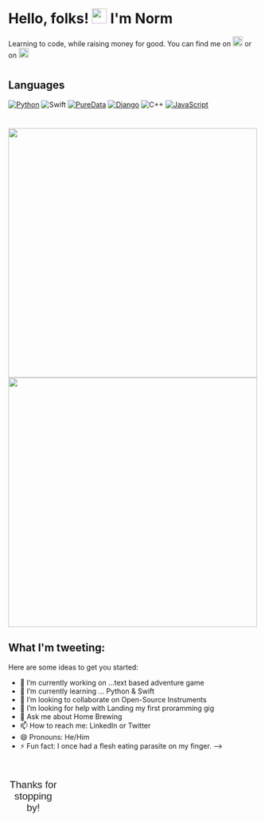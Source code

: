 # Hello, folks! <img src="https://raw.githubusercontent.com/MartinHeinz/MartinHeinz/master/wave.gif" width="30px"> I'm Norm


Learning to code, while raising money for good. You can find me on 
<a href="https://twitter.com/NormRasmussen">
<img src="https://i.imgur.com/7WIhMJ6.png" alt="Twitter" style="width:20px"></a>
or on 
<a href="https://www.linkedin.com/in/normrasmussen/">
<img src="https://i.imgur.com/Mch0t11.png" alt="LinkedIn" style="width:20px"></a>
#

## Languages
[![Python](https://img.shields.io/badge/-Python-000?&logo=python)](https://github.com/normrasmussen?tab=repositories&q=&type=&language=python)
![Swift](https://img.shields.io/badge/-Swift-000?&logo=Swift)
[![PureData](https://img.shields.io/badge/-PureData-100?&logo=puredata)](https://img.shields.io/badge/-PureData-100?&logo=puredata)
[![Django](https://img.shields.io/badge/-Django-200?&logo=Django)](https://img.shields.io/badge/-Django-200?&logo=Django)
![C++](https://img.shields.io/badge/-C++-000?&logo=c%2b%2b&logoColor=00599C)
[![JavaScript](https://img.shields.io/badge/-JavaScript-000?&logo=JavaScript&logoColor=ddc508)](https://github.com/normrasmussen?tab=repositories&q=&type=&language=javascript)
#
 <a href="https://github-readme-stats.vercel.app/api?username=Normanras&show_icons=true&theme=dark&layout=compact"><img style="center" width="500px"  src="https://github-readme-stats.vercel.app/api?username=Normanras&show_icons=true&theme=dark&layout=compact"/>
 </a>
<a href="https://github-readme-stats.vercel.app/api/wakatime?username=Normanras"><img style="center" width="500px" src="https://github-readme-stats.vercel.app/api/wakatime?username=Normanras">
</a>

## What I'm tweeting:
<a class="twitter-timeline" href="https://twitter.com/NormRasmussen" data-tweet-limit="3" data-width="399" ></a> <script async src="http://platform.twitter.com/widgets.js" charset="utf-8"></script>
Here are some ideas to get you started:

- 🔭 I’m currently working on ...text based adventure game
- 🌱 I’m currently learning ... Python & Swift
- 👯 I’m looking to collaborate on Open-Source Instruments 
- 🤔 I’m looking for help with Landing my first proramming gig
- 💬 Ask me about Home Brewing
- 📫 How to reach me: LinkedIn or Twitter
- 😄 Pronouns: He/Him
- ⚡ Fun fact: I once had a flesh eating parasite on my finger.
-->


<svg fill="none" viewBox="0 120 120" width="100" height="500" align="center" xmlns="http://www.w3.org/2000/svg">
  <foreignObject align="center" width="100px" height="200px">
    <div xmlns="http://www.w3.org/1999/xhtml">
      <style>
@keyframes bounce {
  0%   { transform: scale(1,    1)   translateY(0)     skew(0deg,  0deg); }
  3%   { transform: scale(1.1,    1)   translateY(0)     skew(0deg,  0deg); }
  5%   { transform: scale(1.1,  .9)  translateY(5px)   skew(0deg,  0deg); }
  12%  { transform: scale(.9,   1.1) translateY(-70px) skew(25deg, 5deg); }
  13%  { transform: scale(.9,   1.1) translateY(-70px) skew(25deg, 5deg); }
  20%  { transform: scale(1.2, .95) translateY(0)     skew(0deg,  0deg); }
  22%  { transform: scale(0.8,    1)   translateY(-7px)  skew(0deg,  0deg); }
  27%  { transform: scale(1,    1)   translateY(0)     skew(0deg,  0deg); }
  100% { transform: scale(1,    1)   translateY(0)     skew(0deg,  0deg); }
}
h3 {
  width: 100px;
  line-height: 20px;
  padding-top: 10px;
  text-align: center;
  font: 300 20px Typefont ,Typefont ,sans-serif;
  color: rgb(67, 67, );
  transform-origin: bottom;
  animation: 5s cubic-bezier(.5, 0, .5, 1.2) 1s infinite bounce;
}
      </style>
      <h3>Thanks for stopping by!</h3>
    </div>
  </foreignObject>